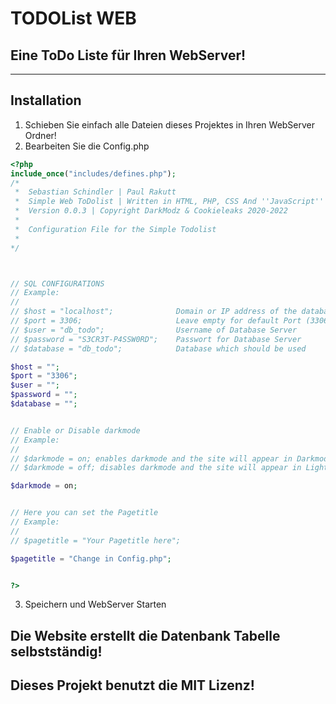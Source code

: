 # TODOList WEB
## Eine ToDo Liste für Ihren WebServer!
---

## Installation
1) Schieben Sie einfach alle Dateien dieses Projektes in Ihren WebServer Ordner!
2) Bearbeiten Sie die Config.php
```php
<?php
include_once("includes/defines.php");
/*
 *  Sebastian Schindler | Paul Rakutt
 *  Simple Web ToDolist | Written in HTML, PHP, CSS And ''JavaScript''
 *  Version 0.0.3 | Copyright DarkModz & Cookieleaks 2020-2022
 *  
 *  Configuration File for the Simple Todolist
 *
*/



// SQL CONFIGURATIONS
// Example:
//
// $host = "localhost";              Domain or IP address of the database server 
// $port = 3306;                     Leave empty for default Port (3306)
// $user = "db_todo";                Username of Database Server       
// $password = "S3CR3T-P4SSW0RD";    Passwort for Database Server
// $database = "db_todo";            Database which should be used

$host = "";
$port = "3306";
$user = "";
$password = "";
$database = "";


// Enable or Disable darkmode
// Example: 
//
// $darkmode = on; enables darkmode and the site will appear in Darkmode
// $darkmode = off; disables darkmode and the site will appear in Lightmode

$darkmode = on;


// Here you can set the Pagetitle
// Example:
//
// $pagetitle = "Your Pagetitle here";

$pagetitle = "Change in Config.php";


?>
```
3) Speichern und WebServer Starten

Die Website erstellt die Datenbank Tabelle selbstständig!
---
## Dieses Projekt benutzt die MIT Lizenz!
